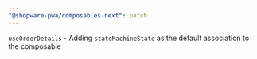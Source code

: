 ```yaml
---
"@shopware-pwa/composables-next": patch
---
```


`useOrderDetails` - Adding `stateMachineState` as the default association to the composable
